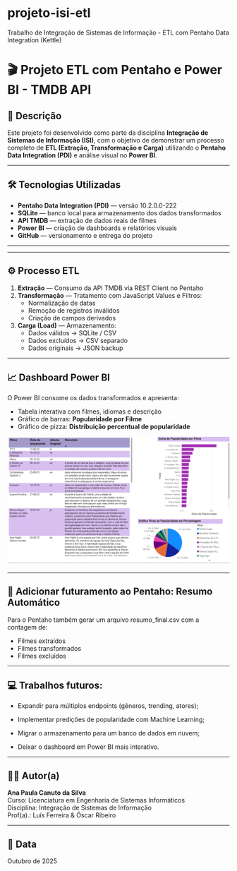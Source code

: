 # projeto-isi-etl
Trabalho de Integração de Sistemas de Informação - ETL com Pentaho Data Integration (Kettle)
# 🎬 Projeto ETL com Pentaho e Power BI - TMDB API

## 📘 Descrição
Este projeto foi desenvolvido como parte da disciplina **Integração de Sistemas de Informação (ISI)**, com o objetivo de demonstrar um processo completo de **ETL (Extração, Transformação e Carga)** utilizando o **Pentaho Data Integration (PDI)** e análise visual no **Power BI**.

---

## 🛠️ Tecnologias Utilizadas
- **Pentaho Data Integration (PDI)** — versão 10.2.0.0-222  
- **SQLite** — banco local para armazenamento dos dados transformados  
- **API TMDB** — extração de dados reais de filmes  
- **Power BI** — criação de dashboards e relatórios visuais  
- **GitHub** — versionamento e entrega do projeto  

---
---

## ⚙️ Processo ETL

1. **Extração** — Consumo da API TMDB via REST Client no Pentaho  
2. **Transformação** — Tratamento com JavaScript Values e Filtros:
   - Normalização de datas
   - Remoção de registros inválidos
   - Criação de campos derivados
3. **Carga (Load)** — Armazenamento:
   - Dados válidos → SQLite / CSV
   - Dados excluídos → CSV separado
   - Dados originais → JSON backup

---

## 📈 Dashboard Power BI

O Power BI consome os dados transformados e apresenta:

- Tabela interativa com filmes, idiomas e descrição  
- Gráfico de barras: **Popularidade por Filme**  
- Gráfico de pizza: **Distribuição percentual de popularidade**

![Dashboard Power BI](https://github.com/paulacanuto/projeto-isi-etl/blob/main/Trabalho/PowerBI/dashboard_export.png)

---

## 🧩 Adicionar futuramento ao Pentaho: Resumo Automático

Para o Pentaho também gerar um arquivo resumo_final.csv com a contagem de:
- Filmes extraídos
- Filmes transformados
- Filmes excluídos  

---
## 💻 Trabalhos futuros:

- Expandir para múltiplos endpoints (gêneros, trending, atores);

- Implementar predições de popularidade com Machine Learning;

- Migrar o armazenamento para um banco de dados em nuvem;

- Deixar o dashboard em Power BI mais interativo.

---
## 👩‍💻 Autor(a)
**Ana Paula Canuto da Silva**  
Curso: Licenciatura em Engenharia de Sistemas Informáticos  
Disciplina: Integração de Sistemas de Informação  
Prof(a).: Luís Ferreira & Óscar Ribeiro 

---

## 📅 Data
Outubro de 2025

